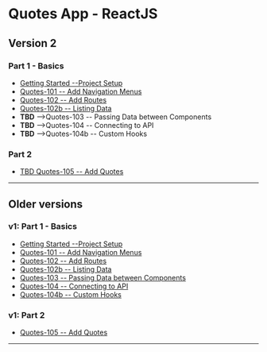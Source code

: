 # Quotes App - ReactJS

## Version 2

### Part 1 - Basics

- [Getting Started --Project Setup](https://costaivo.com/tutorial-reactjs/quotes-101)
- [Quotes-101 -- Add Navigation Menus](https://costaivo.com/tutorial-reactjs/quotes-101b)
- [Quotes-102 -- Add Routes](https://costaivo.com/tutorial-reactjs/quotes-102)
- [Quotes-102b -- Listing Data](https://costaivo.com/tutorial-reactjs/quotes-102b)
- **TBD** -->Quotes-103 -- Passing Data between Components
- **TBD** -->Quotes-104 -- Connecting to API
- **TBD** -->Quotes-104b -- Custom Hooks
<!-- - [TBD Quotes-103 -- Passing Data between Components](https://costaivo.com/tutorial-reactjs/quotes-103)
- [TBD Quotes-104 -- Connecting to API](https://costaivo.com/tutorial-reactjs/quotes-104)
- [TBD Quotes-104b -- Custom Hooks](https://costaivo.com/tutorial-reactjs/quotes-104b) -->

### Part 2

- [TBD Quotes-105 -- Add Quotes](https://costaivo.com/tutorial-reactjs/quotes-105)

---

## Older versions

### v1: Part 1 - Basics

- [Getting Started --Project Setup](https://costaivo.com/tutorial-reactjs/v1/quotes-101)
- [Quotes-101 -- Add Navigation Menus](https://costaivo.com/tutorial-reactjs/v1/quotes-101b)
- [Quotes-102 -- Add Routes](https://costaivo.com/tutorial-reactjs/v1/quotes-102)
- [Quotes-102b -- Listing Data](https://costaivo.com/tutorial-reactjs/v1/quotes-102b)
- [Quotes-103 -- Passing Data between Components](https://costaivo.com/tutorial-reactjs/v1/quotes-103)
- [Quotes-104 -- Connecting to API](https://costaivo.com/tutorial-reactjs/v1/quotes-104)
- [Quotes-104b -- Custom Hooks](https://costaivo.com/tutorial-reactjs/v1/quotes-104b)

### v1: Part 2

- [Quotes-105 -- Add Quotes](https://costaivo.com/tutorial-reactjs/v1/quotes-105)

---
